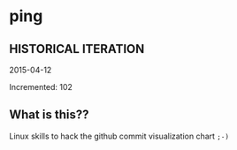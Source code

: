 # ping

## HISTORICAL ITERATION
2015-04-12

Incremented: 102

## What is this?? 
Linux skills to hack the github commit visualization chart `;-)`
